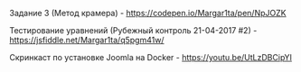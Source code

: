 



Задание 3 (Метод крамера) - https://codepen.io/Margar1ta/pen/NpJOZK

Тестирование уравнений (Рубежный контроль 21-04-2017 #2) - https://jsfiddle.net/Margar1ta/q5pgm41w/

Скринкаст по установке Joomla на Docker - https://youtu.be/UtLzDBCipYI
